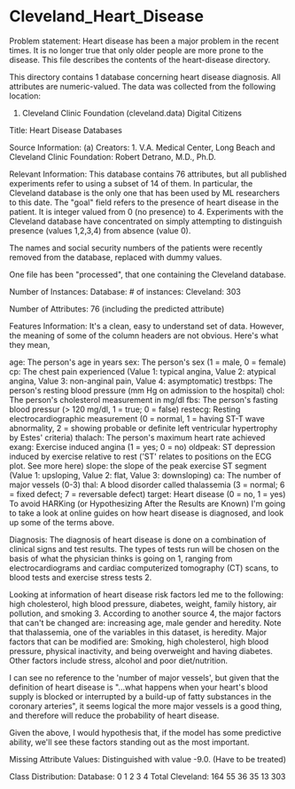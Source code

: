 # Cleveland_Heart_Disease
Problem statement:  Heart disease has been a major problem in the recent times. It is no longer true that only older people are more prone to the disease. This file describes the contents of the heart-disease directory.

This directory contains 1 database concerning heart disease diagnosis. All attributes are numeric-valued. The data was collected from the following location:

 1. Cleveland Clinic Foundation (cleveland.data)
Digital Citizens

Title: Heart Disease Databases

Source Information: (a) Creators: 1. V.A. Medical Center, Long Beach and Cleveland Clinic Foundation: Robert Detrano, M.D., Ph.D.

Relevant Information: This database contains 76 attributes, but all published experiments refer to using a subset of 14 of them. In particular, the Cleveland database is the only one that has been used by ML researchers to this date. The "goal" field refers to the presence of heart disease in the patient. It is integer valued from 0 (no presence) to 4. Experiments with the Cleveland database have concentrated on simply attempting to distinguish presence (values 1,2,3,4) from absence (value 0).

The names and social security numbers of the patients were recently removed from the database, replaced with dummy values.

One file has been "processed", that one containing the Cleveland database.

Number of Instances: Database: # of instances: Cleveland: 303

Number of Attributes: 76 (including the predicted attribute)

Features Information: It's a clean, easy to understand set of data. However, the meaning of some of the column headers are not obvious. Here's what they mean,

age: The person's age in years
sex: The person's sex (1 = male, 0 = female)
cp: The chest pain experienced (Value 1: typical angina, Value 2: atypical angina, Value 3: non-anginal pain, Value 4: asymptomatic)
trestbps: The person's resting blood pressure (mm Hg on admission to the hospital)
chol: The person's cholesterol measurement in mg/dl
fbs: The person's fasting blood pressur (> 120 mg/dl, 1 = true; 0 = false)
restecg: Resting electrocardiographic measurement (0 = normal, 1 = having ST-T wave abnormality, 2 = showing probable or definite left ventricular hypertrophy by Estes' criteria)
thalach: The person's maximum heart rate achieved
exang: Exercise induced angina (1 = yes; 0 = no)
oldpeak: ST depression induced by exercise relative to rest ('ST' relates to positions on the ECG plot. See more here)
slope: the slope of the peak exercise ST segment (Value 1: upsloping, Value 2: flat, Value 3: downsloping)
ca: The number of major vessels (0-3)
thal: A blood disorder called thalassemia (3 = normal; 6 = fixed defect; 7 = reversable defect)
target: Heart disease (0 = no, 1 = yes)
To avoid HARKing (or Hypothesizing After the Results are Known) I'm going to take a look at online guides on how heart disease is diagnosed, and look up some of the terms above.

Diagnosis: The diagnosis of heart disease is done on a combination of clinical signs and test results. The types of tests run will be chosen on the basis of what the physician thinks is going on 1, ranging from electrocardiograms and cardiac computerized tomography (CT) scans, to blood tests and exercise stress tests 2.

Looking at information of heart disease risk factors led me to the following: high cholesterol, high blood pressure, diabetes, weight, family history, air pollution, and smoking 3. According to another source 4, the major factors that can't be changed are: increasing age, male gender and heredity. Note that thalassemia, one of the variables in this dataset, is heredity. Major factors that can be modified are: Smoking, high cholesterol, high blood pressure, physical inactivity, and being overweight and having diabetes. Other factors include stress, alcohol and poor diet/nutrition.

I can see no reference to the 'number of major vessels', but given that the definition of heart disease is "...what happens when your heart's blood supply is blocked or interrupted by a build-up of fatty substances in the coronary arteries", it seems logical the more major vessels is a good thing, and therefore will reduce the probability of heart disease.

Given the above, I would hypothesis that, if the model has some predictive ability, we'll see these factors standing out as the most important.

Missing Attribute Values: Distinguished with value -9.0. (Have to be treated)

Class Distribution: Database: 0 1 2 3 4 Total Cleveland: 164 55 36 35 13 303
